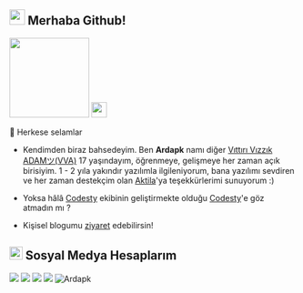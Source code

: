 ## <img src="https://raw.githubusercontent.com/iampavangandhi/iampavangandhi/master/gifs/Hi.gif" width="27px"> Merhaba Github!
 <img src="https://komarev.com/ghpvc/?username=Ardapk&label=Ziyaretçi%20Sayısı&color=a57dff" width="140px"> <img src="https://media.discordapp.net/attachments/803230448481468486/862296335470690324/hypesquad.png" width="27px">


🎉 Herkese selamlar

- Kendimden biraz bahsedeyim. Ben **Ardapk** namı diğer [Vıttırı Vızzık ADAMツ(VVA)](https://github.com/Ardapk) 17 yaşındayım, öğrenmeye, gelişmeye her zaman açık birisiyim. 
1 - 2 yıla yakındır yazılımla ilgileniyorum, bana yazılımı sevdiren ve her zaman destekçim olan [Aktila](https://github.com/AktilaCengiz)'ya teşekkürlerimi sunuyorum :)

- Yoksa hâlâ [Codesty](https://codesty.org/team) ekibinin geliştirmekte olduğu [Codesty](https://codesty.org)'e göz atmadın mı ?

- Kişisel blogumu [ziyaret](https://them4f.me) edebilirsin!


<h2><img src="https://media.discordapp.net/attachments/803230448481468486/862296335793127474/c93187fb-f2b8-4d5f-a30b-ea4f5cf3601a.gif" width="23px"> Sosyal Medya Hesaplarım</h2>
<p align="left">
     <a href="https://instagram.com/_ardapk_" target"blank_"><img src="https://img.shields.io/badge/INSTAGRAM%20-DC3175.svg?&style=for-the-badge&logo=instagram&logoColor=white"></a>
      <a href="https://twitch.tv/vittirivizzikadam_" target"blank_"><img src="https://img.shields.io/badge/Twitch-9146FF?style=for-the-badge&logo=twitch&logoColor=white"></a>
       <a href="https://www.youtube.com/c/Vıttırı Vızzık ADAMツ" target"blank_"><img src="https://img.shields.io/badge/YouTube-FF0000?style=for-the-badge&logo=youtube&logoColor=white"></a>
        <a href="https://open.spotify.com/user/31ksxcafbd7gvrszhk2xhndbkyfa" target"blank_"><img src="https://img.shields.io/badge/Spotify%20-1ed760.svg?&style=for-the-badge&logo=spotify&logoColor=white"></a>
    
   
<img src="https://media.discordapp.net/attachments/803230448481468486/862293679683534878/20210707_142630.jpg" alt="Ardapk" />

</p>
